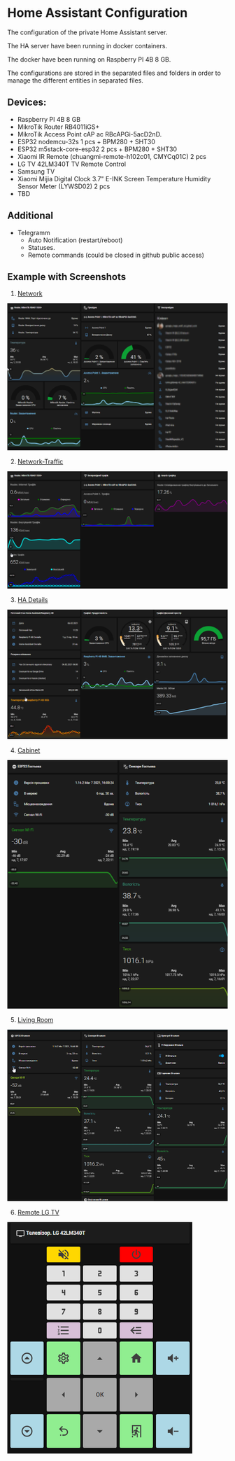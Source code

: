 # Home Assistant Configuration

The configuration of the private Home Assistant server. 

The HA server have been running in docker containers.

The docker have been running on Raspberry PI 4B 8 GB.

The configurations are stored in the separated files and folders in order to manage the different entities in separated files.

## Devices:
- Raspberry PI 4B 8 GB
- MikroTik Router RB4011iGS+ 
- MikroTik Access Point cAP ac RBcAPGi-5acD2nD.
- ESP32 nodemcu-32s 1 pcs + BPM280 + SHT30
- ESP32 m5stack-core-esp32 2 pсs + BPM280 + SHT30
- Xiaomi IR Remote (chuangmi-remote-h102c01, CMYCq01C) 2 pсs
- LG TV 42LM340T TV Remote Control
- Samsung TV
- Xiaomi Mijia Digital Clock 3.7" E-INK Screen Temperature Humidity Sensor Meter (LYWSD02) 2 pcs
- TBD

## Additional
- Telegramm
  - Auto Notification (restart/reboot)
  - Statuses. 
  - Remote commands (could be closed in github public access) 

## Example with Screenshots
1. [Network](includes/views/network.yaml)

![Network](https://github.com/Pavel-Vovk/HA/blob/master/image/home_assistant1.png)

2. [Network-Traffic](includes/views/network_traffic.yaml)

![Network-Traffic](https://github.com/Pavel-Vovk/HA/blob/master/image/home_assistant2.png)

3. [HA Details](includes/views/homeassistant.yaml)

![HA Details](https://github.com/Pavel-Vovk/HA/blob/master/image/home_assistant3.png)

4. [Cabinet](includes/views/esp32_room2.yaml)

![Cabinet](https://github.com/Pavel-Vovk/HA/blob/master/image/home_assistant4.png)

5. [Living Room](includes/views/living_room.yaml)

![Living Room](https://github.com/Pavel-Vovk/HA/blob/master/image/home_assistant5.png)

6. [Remote LG TV](includes/views/tv_remote.yaml)

![Remote LG TV](https://github.com/Pavel-Vovk/HA/blob/master/image/home_assistant6.png)

